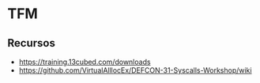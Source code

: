 # TFM

## Recursos
- https://training.13cubed.com/downloads
- https://github.com/VirtualAlllocEx/DEFCON-31-Syscalls-Workshop/wiki